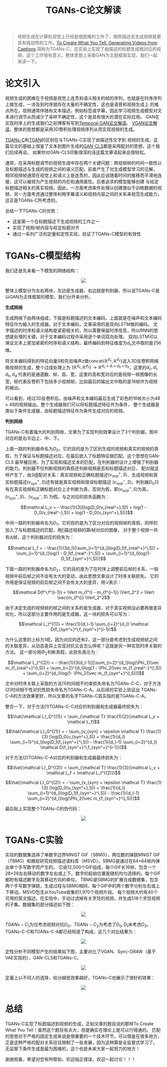 ﻿---
layout: post
title: TGANs-C论文解读
category: 技术
tags: [GAN,Temporal]
description: 
---

> 视频生成在计算机视觉上已经是很困难的工作了，按照描述去生成视频是更具有挑战性的工作。[To Create What You Tell: Generating Videos from Captions](https://arxiv.org/pdf/1804.08264.pdf)
简称为TGANs-C，在实验上实现了由描述的标题生成相对应的视频，这个工作很有意义，整体思想上采取GAN为主题框架实现，我们一起来读一下。

# 论文引入

视频生成的困难在于视频是视觉上连贯和语义相关的帧的序列，也就是在时序序列上做生成，一涉及到时序就存在大量的不确定性，这也是语音和视频生成上
的难点所在。视频通常伴随有文本描述，例如标签或字幕，因此学习视频生成模型对文本进行调节从而减少了采样不确定性，这个是具有很大的潜在实际应用。
GAN在实现时序上的生成我们之前博客有写到[Temporal GAN论文解读](http://www.twistedwg.com/2018/07/06/Temporal-GAN.html)、
[VGAN论文解读](http://www.twistedwg.com/2018/07/16/GAN-videos.html)，整体的思想都是采用3D卷积处理视频序列从而实现视频的生成。

[TGANs-C](https://arxiv.org/abs/1804.08264)和[TGAN](https://arxiv.org/abs/1611.06624)的区别在与TGANs-C实现了由描述性文字到
视频的生成，这篇论文的基础上借鉴了文本到图片生成的[GAN-CLS](https://arxiv.org/abs/1605.05396)都是采用配对的思想，这个我们后续再谈，
如果你对GAN-CLS印象很深的话这篇文章读起来会很轻松。

通常，在采用标题调节的视频生成中存在两个关键问题：跨视频帧的时间一致性以及标题描述与生成的视频之间的语义匹配。前者产生了对生成模型学习的见解，
相邻视频帧通常在视觉上和语义上是连贯的，因此应该随着时间的推移而平滑地连接，这可以被视为产生视频的内在和通用属性。后者追求的模型能够创建
与给定标题描述相关的真实视频。因此，一方面考虑条件处理以创建类似于训练数据的视频，另一方面考虑通过整体利用字幕语义和视频内容之间的关系来规范生成能力，
这正是TGANs-C所考虑的。

总结一下TGANs-C的优势：

- 这是第一个在标题描述下生成视频的工作之一
- 实现了视频/帧内容与给定标题对齐
- 通过一系列广泛的定量和定性实验，验证了TGANs-C模型的有效性

# TGANs-C模型结构

我们还是先来看一下模型的网络结构：

<p align="center">
    <img src="/assets/img/GAN/TGANC1.png">
</p>

整体上模型分为左右两块，左边是生成器，右边就是判别器，所以说TGANs-C是以GAN为主体框架的模型，我们分开来分析。

**生成网络**

生成网络下由两块组成，下面是标题描述的文本编码，上面就是在噪声和文本编码特征作为输入的生成器。对于文本编码，文章采用的是双向LSTM做的编码。
文字描述的时序和语义结构是紧密相关的，所以需要保留时序信息，所以RNN的思想是处理的关键。对于文本编码过程中采用逐个单词双向处理，
双向LSTM可以保证文本上更加紧密的时序和语义结构，最终编码到特征维度为$d_s$文中取的是256维。

将文本编码得到的特征向量$S$和先验噪声$z$做concat$\{ \mathbb R^{d_s}, \mathbb R^{d_z} \}$送入3D反卷积网络做视频的生成，整个过成处理上为
$\{ \mathbb R^{d_s}, \mathbb R^{d_z} \} \to \mathbb R^{d_c \times d_l \times d_h \times d_d}$，这里的$d_c,d_l,d_h,d_d$
代表的是通道数、帧、高、宽，这里的高和宽对应的是视频一帧图像的长宽，帧代表反卷积下包括多少视频帧，比如最后的输出文中取的是16帧作为视频的输出。

可以看到，经过3D反卷积后，由噪声和文本编码最后生成了彩色的16帧大小为$48 \times 48$的视频输出。整个生成器我们可以将标题描述特征作为条件，
整个生成器是类似于条件生成器，由标题描述特征作为条件生成对应的视频。

**判别网络**

TGANs-C有着强大的判别网络，文章为了实现判别效果设计了3个判别器，图中对应的是右半边上、中、下。

上面一路的判别器命名为$D_0$，它的目的是为了区别生成的视频和真实的视频的真假，为了保证与标题描述对应，在最后嵌入了标题特征做匹配。这个思想在GAN-CLS
最早被应用，为了实现和描述文本的匹配，在判别器的设计上增强了判别器的能力。判别器不仅判断视频的真假还判断视频是否和标题描述对应，
配对就这样产生了，由3组配对关系：真实视频和正确标题描述$(v_{real}^+,S)$、生成视频和真实标题描述$(v_{syn}^+,S)$还有就是真实视频和错误标题描述
$(v_{real}^-,S)$。判别器$D_0$只有在真实视频和正确标题对应上才判断为真，否则为假，即$(v_{real}^+,S)$为真，$(v_{syn}^+,S)$、$(v_{real}^-,S)$
为假。与之对应的损失函数为：

$$\mathcal L_v = - \frac{1}{3}[log(D_0(v_{real^+},S)) + log(1 - D_0(v_{real^-},S)) + log(1 - D_0(v_{syn^+},S))]$$

中间一路的判别器命名为$D_1$，它的目的是为了区分对应的视频帧的真假，同样的加入了与标题描述的匹配，用$f_i$描述视频的第$i$帧对应的图像，
对于整个视频一共有$d_l$帧，这个判别器对应的损失为：

$$\mathcal L_f = - \frac{1}{3d_l}[\sum_{i=1}^{d_l}log(D_1(f_{real^+}^i,S)) + \sum_{i=1}^{d_l}log(1 - D_1(f_{real^-}^i,S)) + \sum_{i=1}^{d_l}log(1- D_1(f_{syn^+}^i,S))]$$

下面一路的判别器命名为$D_2$，它的目的是为了在时序上调整前后帧的关系，一般视频中前后帧之间不会有太大的变动，由此思想文章设计了时序关联损失。
它的作用是保证视频的前后帧之间不会有太大的差异，用$\mathcal D$表示：

$$\mathcal D(f^i,f^{i-1}) = \Vert m_{f^i} - m_{f^{i-1}} \Vert_2^2 = \Vert \vec{m_{f^i}} \Vert_2^2$$

由于决定生成的视频帧的帧之间的关系的是生成器，对于真实视频没必要再做差异优化，所以这部分主要作用的是生成器，这一块的损失可以写为：

$$\mathcal L_t^{(1)} = \frac{1}{d_l-1} \sum_{i=2}^{d_l} \mathcal D(f_{syn^+}^i,f_{syn^+}^{i-1})$$

为什么这里的上标为1呢，因为对应的还有2，这一部分是考虑到生成视频帧之间的关联差异，从动态差异上实现对抗又会怎么样呢？这就是另一种实现时序关联的方法。
这一部分用$\Phi_2$判断真假，此损失表示为：

$$\mathcal L_t^{(2)} = - \frac{1}{3(d_l-1)}[\sum_{i=2}^{d_l}log(\Phi_2(\vec m_{f_{real^+}^i},S)) + \sum_{i=2}^{d_l}log(1 - \Phi_2(\vec m_{f_{real^-}^i},S)) + \sum_{i=2}^{d_l}log(1- \Phi_2(\vec m_{f_{syn^+}^i},S))]$$

文中对时序关联上采取的方法(1)时间相干约束损失命名为TGANs-C-C，对于方法(2)时间相干性对抗性损失命名为TGANs-C-A。从后续的实验上验证出
TGANs-C-A的方法效果更好，所以文章的名字TGANs-C其实指的是TGANs-C-A。

整合一下，对于方法(1)TGANs-C-C对应的判别器和生成器最终损失为：

$$\hat{\mathcal L}_D^{(1)} = \sum_{\mathcal T} \frac{1}{2}(\mathcal L_v + \mathcal L_f)$$

$$\hat{\mathcal L}_G^{(1)} = - \sum_{v_{syn} + \epsilon \mathcal T} \frac{1}{3} [log(D_0(v_{syn^+},S)) + \frac{1}{d_l} \sum_{i=1}^{d_l}log(D_1(f_{syn^+}^i,S)) - \frac{1}{d_l-1} \sum_{i=2}^{d_l} \mathcal D(f_{syn^+}^i,f_{syn^+}^{i-1})]$$

对于方法(2)TGANs-C-A对应的判别器和生成器最终损失为：

$$\hat{\mathcal L}_D^{(2)} = \sum_{\mathcal T} \frac{1}{3}(\mathcal L_v + \mathcal L_f + \mathcal L_t^{(2)})$$

$$\hat{\mathcal L}_G^{(2)} = - \sum_{v_{syn} + \epsilon \mathcal T} \frac{1}{3} [log(D_0(v_{syn^+},S)) + \frac{1}{d_l} \sum_{i=1}^{d_l}log(D_1(f_{syn^+}^i,S)) - \frac{1}{d_l-1} \sum_{i=2}^{d_l}log(\Phi_2(\vec m_{f_{syn^+}^i},S))]$$

最后贴上实现整个TGANs-C的伪代码：

<p align="center">
    <img src="/assets/img/GAN/TGANC2.png">
</p>

# TGANs-C实验

实验的数据集选择了单数字边界MNIST GIF（SBMG），两位数的弹跳MNIST GIF（TBMG）和微软研究视频描述语料库（MSVD）。SBMG是通过在64×64帧内弹出单个手写数字而产生的。
它由12,000个GIF组成，每个GIF长16帧，包含一个28×28左右移动的数字左右或上下。数字的起始位置是随机均匀选择的。每个GIF都附有描述数字及其移动方向的单句。
TBMG是SBMG的扩展合成数据集，包含两个手写数字弹跳，生成过程与SBMG相同，每个GIF中的两个数字分别左右或上下移动。MSVD包含从YouTube收集的1,970个视频片段。
每个视频大约有40个可用的英文描述。在实验中，手动过滤掉有关烹饪的视频，并生成518个烹饪视频的子集。数据集的部分描述如下图：

<p align="center">
    <img src="/assets/img/GAN/TGANC3.png">
</p>

$TGANs-C_1$为仅考虑视频对抗$D_0$，$TGANs-C_2$为考虑了$D_0,D_1$未考虑$D_3$，TGANs-C-C和TGANs-C-A都已经知道了构成，这几个对比结果为：

<p align="center">
    <img src="/assets/img/GAN/TGANC4.png">
</p>

定性分析不同模型产生的结果如下图，主要对比了VGAN、Sync-DRAW（基于VAE实现的）、GAN-CLS和TGANs-C。

<p align="center">
    <img src="/assets/img/GAN/TGANC5.png">
</p>

定量上以不同人的选择，给分越低效果越好，TGANs-C也展示了很好的效果：

<p align="center">
    <img src="/assets/img/GAN/TGANC6.png">
</p>

# 总结

TGANs-C实现了标题描述到视频的生成，正如文章的题目说的那样To Create What You Tell！虽然这个题目有点大，但是确实在理论上是可以行得通的。
匹配的思想对于严格的固定生成来说是很重要的一个技术环节，可以借鉴在很多地方，正是这种严格的配对关系往往限制了一些发展，因为这种算是全监督式学习了。
无监督下条件生成是最为困难的，这个也是未来大家一起努力的地方！

谢谢观看，希望对您有所帮助，欢迎指正错误，欢迎一起讨论！！！